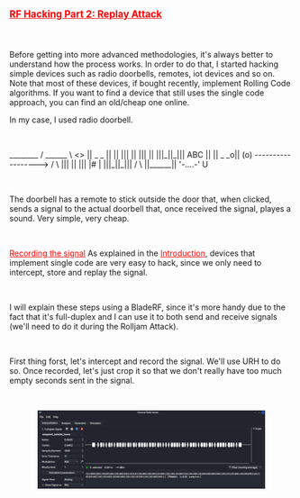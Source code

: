 # <span style="color:red;font-size:17px;"><ins><b>RF Hacking Part 2: Replay Attack</b></ins></span>

&nbsp;

Before getting into more advanced methodologies, it's always better to understand how the process works. In order to do that, I started hacking simple devices such as radio doorbells, remotes, iot devices and so on. Note that most of these devices, if bought recently, implement Rolling Code algorithms. If you want to find a device that still uses the single code approach, you can find an old/cheap one online.

In my case, I used radio doorbell.

&nbsp;
<p>
              ________
             / ______ \                                <>
             || _  _ ||                                ||
             ||| || |||                                ||
             |||_||_|||               ABC              ||
             || _  _o|| (o)   ------------------>     /  \
             ||| || |||                              |#   |
             |||_||_|||                              /    \
             ||______||                             '-....-'
                                                        U
</p>
&nbsp;

The doorbell has a remote to stick outside the door that, when clicked, sends a signal to the actual doorbell that, once received the signal, playes a sound. Very simple, very cheap.

&nbsp;
  
<ins style="color:red;">Recording the signal</ins>
As explained in the <a href="https://scare.rocks/2022/01/14/Car-Hacking-Part-1-Intro.html" style="color:red;">Introduction</a>, devices that implement single code are very easy to hack, since we only need to intercept, store and replay the signal.

&nbsp;
  
I will explain these steps using a BladeRF, since it's more handy due to the fact that it's full-duplex and I can use it to both send and receive signals (we'll need to do it during the Rolljam Attack).

&nbsp;
  
First thing forst, let's intercept and record the signal. We'll use URH to do so. Once recorded, let's just crop it so that we don't really have too much empty seconds sent in the signal.

&nbsp;
  
<img src="/img/Car_Hacking_Part_2/signal_doorbell.png" style="width:80%;height:80%;display:block;margin-left:auto;margin-right:auto;" alt="Doorbell Signal Pic">
  
&nbsp;



